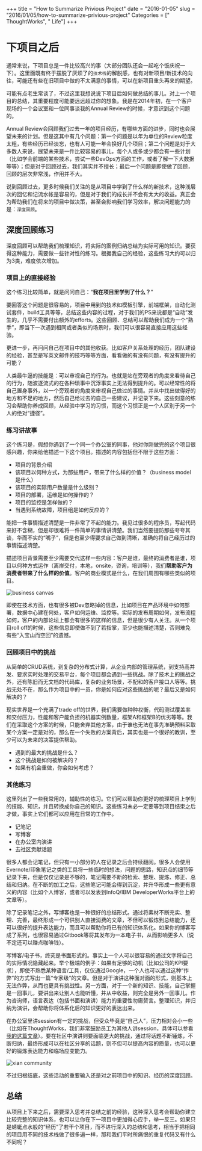 +++
title = "How to Summarize Privious Project"
date = "2016-01-05"
slug = "2016/01/05/how-to-summarize-privious-project"
Categories = [" ThoughtWorks", " Life"]
+++
# 下项目之后

通常来说，下项目总是一件比较高兴的事（大部分团队还会一起吃个饭庆祝一下）。这里面既有终于摆脱了厌烦了的`技术栈`的解脱感，也有对新项目/新技术的向往，可能还有些在旧项目中做的不太满意的事情，可以在新项目重头再来的期望。

可能有点老生常谈了，不过这里我想说说下项目后如何做总结的事儿。对上一个项目的总结，其重要程度可能要远远超过你的想象。我是在2014年初，在一个客户现场的一个会议室和一位同事谈我的Annual Review的时候，才意识到这个问题的。

Annual Review会回顾我们过去一年的项目经历，有哪些方面的进步，同时也会展望未来的计划。但是这其中有几个问题：第一个问题是以年为单位的Review粒度太粗，有些经历已经淡忘，也有人可能一年会换好几个项目；第二个问题是对于大多数人来说，展望未来是一件比较容易的事儿，每个人或多或少都会有一些计划（比如学会前端的某些技术，尝试一些DevOps方面的工作，或者了解一下大数据等等）；但是对于回顾过去，我们其实并不擅长；最后一个问题是即使做了回顾，回顾的层次非常浅，作用并不大。

说到回顾过去，更多时候我们关注的是从项目中学到了什么样的新技术，这种浅层次的回忆和记流水帐是容易的，但是对于我们的成长并不会有太大的收益。真正会为帮助我们在将来的项目中做决策，甚至会影响我们学习效率，解决问题能力的是：`深度回顾`。

## 深度回顾练习

深度回顾可以帮助我们梳理知识，将实际的案例归纳总结为实际可用的知识。要获得这种能力，需要做一些针对性的练习。根据我自己的经验，这些练习大约可以归为3类，难度依次增加。

### 项目上的直接经验

这个练习比较简单，就是问问自己：“**我在项目里学到了什么？**”

要回答这个问题是很容易的，项目中用到的技术如模板引擎，前端框架，自动化测试套件，build工具等等，总结这些内容的过程，对于我们的PS来说都是“自动”发生的，几乎不需要付出额外的efforts。这些回顾、总结可以帮助我们成为一个“熟手”，即当下一次遇到相同或者类似的场景时，我们可以很容易直接应用这些经验。

更进一步，再问问自己在项目中的其他收获。比如客户关系处理的经历，团队建设的经验，甚至是写英文邮件的技巧等等方面，看看做的有没有问题，有没有提升的可能？

人类最牛逼的技能是：可以审视自己的行为。也就是站在旁观者的角度来看待自己的行为，随波逐流式的在各种琐事中沉浮事实上无法得到提升的。可以经常性的将自己置身事外，以一个旁观者的角度来审视自己做过的事情。并从中找出做得好的地方和不足的地方，然后自己给过去的自己一些建议，并记录下来。这些刻意的练习会帮助你养成回顾，从经验中学习的习惯，而这个习惯正是一个人区别于另一个人的绝对“捷径”。

### 练习讲故事

这个练习是，假想你遇到了一个同一个办公室的同事，他对你刚做完的这个项目很感兴趣，你来给他描述一下这个项目。描述的内容包括但不限于这些方面：

-  项目的背景介绍
-  该项目以何种方式，为那些用户，带来了什么样的价值？（business model是什么）
-  该项目的实际用户数量是什么级别？
-  项目的部署，运维是如何操作的？
-  项目的监控是怎样做的？
-  当遇到系统故障，项目组是如何反应的？

能把一件事情描述清楚是一件非常了不起的能力。我见过很多的程序员，写起代码来好不含糊，但是却很难将一件简单的事情讲清楚。我们当然要提防那些夸夸其谈，华而不实的“嘴子”，但是也至少得要求自己做到清晰，准确的将自己经历过的事情描述清楚。

描述项目背景需要至少需要交代这样一些内容：客户是谁，最终的消费者是谁，项目以何种方式运作（离岸交付，本地，onsite，咨询，培训等），我们**帮助客户为消费者带来了什么样的价值**。客户的商业模式是什么，在我们周围有哪些类似的项目。

![business canvas](/images/2016/01/bmcanvas-basic-model-resized.jpg)

即使在技术方面，也有很多被Dev忽略掉的信息，比如项目在产品环境中如何部署，数据中心建在何处，客户如何运维、监控等。实际的发布周期如何，发布流程如何，客户的内部论坛上都会有很多的这样的信息，但是很少有人关注。从一个项目roll off的时候，这些信息即使做不到了若指掌，至少也能描述清楚，否则难免有些“入宝山而空回”的遗憾。

### 回顾项目中的挑战

从简单的CRUD系统，到复杂的分布式计算，从企业内部的管理系统，到支持高并发、要求实时处理的交易平台，每个项目都会遇到一些挑战。除了技术上的挑战之外，还有陈旧而无文档的代码库，复杂的业务场景，不配和的客户接口人等等。挑战无处不在，那么作为项目中的一员，你是如何应对这些挑战的呢？最后又是如何解决的？

现实世界是一个充满了trade off的世界，我们需要做种种权衡，代码测试覆盖率和交付压力，性能和客户能负担的机器实例数量，框架A和框架B的优劣等等。我们在采取这个方案的时候，只能舍弃其他方案，由于谁也无法在事先准确预料采取某个方案一定是对的，那么在一个失败的方案背后，其实也是一个很好的教训，至少可以为未来的决策提供帮助。

-  遇到的最大的挑战是什么？
-  这个挑战是如何被解决的？
-  如果有机会重做，你会如何考虑？

### 其他练习

这里列出了一些我常用的，辅助性的练习。它们可以帮助你更好的梳理项目上学到的技能、知识，并且转换成你自己的知识。这些练习未必一定要等到项目结束之后才做，事实上它们都可以应用在日常的工作中。

-  记笔记
-  写博客
-  在办公室内演讲
-  去社区贡献话题

很多人都会记笔记，但只有一小部分的人在记录之后会持续翻阅。很多人会使用Evernote/印象笔记之类的工具将一些临时的想法，问题的思路，知识点的细节等记录下来，但是仅仅记录是不够的，笔记需要不断的检索、整理、提炼、修正、总结和归纳。在不断的加工之后，这些笔记可能会得到沉淀，并升华形成一些更有意义的内容（比如个人博客，或者可以发表到InfoQ/IBM DeveloperWorks平台上的文章等）。

除了记录笔记之外，写博客也是一种很好的总结形式。通过将素材不断充实、整理、完善，最终形成一个可供别人直接消费的文章，不但可以锻炼到总结能力，还可以很好的提升表达能力，而且可以帮助你将已有的知识体系化。如果你的博客写成了系列，也很容易通过Gitbook等将其发布为一本电子书，从而影响更多人（说不定还可以赚点咖啡钱）。

写博客/电子书，终究是书面形式的。事实上一个人可以很容易的通过文字将自己的实际情况隐藏起来。举个极端的例子：如果有足够的动机（比如公司的KPI要求），即使不熟悉某种语言/工具，仅仅通过Google，一个人也可以通过这种“作弊”的方式写出一篇“专家级”的文章。但是对于演讲这种面对面的形式，则基本上无法作弊，从而也更具有挑战性。另一方面，对于一个新的知识、技能，自己掌握是一回事儿，要讲出来让别人也能听懂，并从中收益，则完全是另外一回事儿。作为咨询师，语言表达（包括书面和演讲）能力的重要性勿庸赘言。整理知识，并归纳为演讲，会帮助你将体系化后的知识更好的表达出来。

在办公室里讲session有一定的挑战，但受众毕竟是“自己人”，压力相对会小一些（比如在ThoughtWorks，我们非常鼓励员工为其他人讲session，具体可以参看[我的这篇文章](http://icodeit.org/2015/01/how-we-do-training-in-thoughtworks/)）。要在社区中演讲则要面临更大的挑战，通过将话题不断锤炼，不断归纳，最终形成可以在社区分享的话题，则不但可以提高内容的质量，也可以更好的锻炼表达能力和临场应变能力。

![xian community](/images/2016/01/xian-resized.jpg)

不过归根结底，这些活动的重要输入还是对之前项目中的知识、经历的深度回顾。

## 总结

从项目上下来之后，需要深入思考并总结之前的经验，这种深入思考会帮助你建立比较完整的知识体系，也可以让你在下一项目中更加得心应手，举一反三。如果只是蜻蜓点水般的“经历”了若干个项目，而不进行深入的总结和思考，相当于把相同的项目用不同的技术栈做了很多遍一样，那和我们平时所痛恨的重复代码又有什么不同呢？
